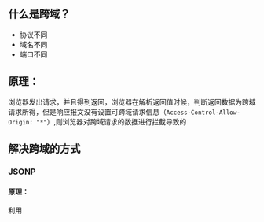 ## 什么是跨域？

- 协议不同
- 域名不同
- 端口不同

## 原理：

浏览器发出请求，并且得到返回，浏览器在解析返回值时候，判断返回数据为跨域请求所得，但是响应报文没有设置可跨域请求信息（`Access-Control-Allow-Origin: "*"`）,则浏览器对跨域请求的数据进行拦截导致的



## 解决跨域的方式

### JSONP

#### 原理：

利用<script>标签没有跨域的限制，来使服务器端返回可执行的js函数

#### 限制：

 只能使用GET请求，且要求返回js 

#### 案例：

```js
// 回调函数
function refresh(data) {
   let p = document.getElementById('test-jsonp');
   p.innerHTML = '当前信息：' +
       data['0001'].name +': ' + data['0001'].price + '；' +
       data['002'].name + ': ' + data['002'].price;
}

/*该URL返回值为： refresh({"0001":{"name": "西红柿","price": "3.0/公斤"},"002": {...});*/
function getPrice() {
   let js = document.createElement('script'),
       head = document.getElementsByTagName('head')[0];
   js.src = 'http://api/test/money/vegetables/price?callback=refresh';
   head.appendChild(js);
}
//上述getPrice()相当于如下代码
<script src="'http://api/test/money/vegetables/price?callback=refresh">
```



### CORS

#### 原理：

 当JavaScript向外域发起请求后，浏览器收到响应后，首先检查`Access-Control-Allow-Origin`是否包含本域，如果是，则此次跨域请求成功，如果不是，则请求失败，JavaScript将无法获取到响应的任何数据。 

#### 限制：

 这种跨域请求，称之为“简单请求”。简单请求包括**GET、HEAD和POST（POST的Content-Type类型仅限`application/x-www-form-urlencoded`、`multipart/form-data`和`text/plain`），并且不能出现任何自定义头** 

#### 案例：

```js
//server.js
const http = require('http');
const fs = require('fs');

http.createServer((req, res) => {
    let content = fs.readFileSync('./test.html', 'utf-8');
    res.writeHead("200", {
        "content-type": "text/html"  //设置浏览器以html解析内容
    });
    res.end(content);
}).listen(8888);


//server2.js
const http = require('http');

http.createServer((req, res) => {
    res.writeHead(200, {
        "Access-Control-Allow-Origin": "*" //设置该服务的数据接受跨域请求
        // "Access-Control-Allow-Origin": "http://localhost:8888" //指定一个域
    })
    res.end();
}).listen(8887);

//test.html
<!DOCTYPE html>
    <head>
        <meta http-equiv="Content-Type" content="text/html; charset=utf-8" />
        <title>标题</title>
    </head>
    <body>
    <div>abcdefg</div>
    <script>
        let xhr = new XMLHttpRequest();
        xhr.open("GET", "http://localhost:8887/abc"); //跨域请求数据
        xhr.send();
    </script>
    </body>
</html>
```

#### 预请求

对于`PUT`、`DELETE`以及其他类型如`application/json`的POST请求，在发送AJAX请求之前，浏览器会先发送一个OPTIONS请求（称为preflighted请求(预请求)）到这个URL上，询问目标服务器是否接受：

```js
OPTIONS /path/to/resource HTTP/1.1
Host:dest.com
Origin: http://my.com
Access-Control-Request-Method: POST
```


服务器必须响应并明确指出允许的Method：

```js
HTTP/1.1 200 OK
Access-Control-Allow-Origin: http://my.com
Access-Control-Allow-Methods: POST, GET, PUT, OPTIONS
Access-Control-Max-Age: 86400
```


浏览器确认服务器响应的`Access-Control-Allow-Methods`头确实包含将要发送的AJAX请求的Method，才会继续发送AJAX，否则，抛出一个错误。

由于以`POST`、`PUT`方式传送JSON格式的数据在REST中很常见，所以要跨域正确处理POST和PUT请求，服务器端必须正确响应OPTIONS请求。



### 代理

-  通过在同源域名下架设一个代理服务器来转发，js将请求发送到代理服务器上:`'/proxy?url=http://www.test.com.cn'`,代理服务器再将结果返回。这种方法需要服务器端做额外的开发。 

- webpack中配置proxy选项进行代理

  ```js
  //webpack.config.js
  
  devServer: {
      contentBase: './dist',
      open: true,
      port: 8888,
      proxy: {
      	"/api": {
          	target: "http://localhost:9999" //将/api下的url代理到http://localhost:9999服务器上
          }
      }
  },
  ```

  
